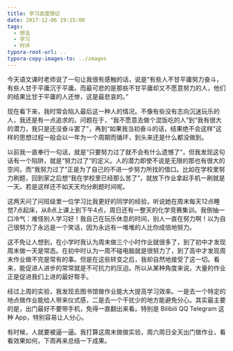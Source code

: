 ```yaml
---
title: 学习态度随记
date: 2017-12-06 19:15:00
tags:
  - 想法
  - 学习
  - 时评
typora-root-url: ..
typora-copy-images-to: ../images
---
```


今天语文课时老师说了一句让我很有感触的话，说是“有些人不甘平庸努力奋斗，有些人甘于平庸沉于平庸。而最可悲的是那些不甘平庸却又不愿意努力的人，他们的结果比甘于平庸的人还惨，这是最悲哀的。”

现在看下来，我时常会陷入最后这一种人的情况。不像有些没有志向沉迷玩乐的人，我还是有一点追求的。问题在于，“我不愿意去做个混饭吃的人”到“我有很大的潜力，我只是还没奋斗罢了”，再到“如果我当初奋斗的话，结果绝不会这样”这样的思想过程一般会以一年为一个周期而循环，到头来还是什么都没做到。
<!-- more -->
以前我一直奉行一句话，就是“只要努力过了就不会有什么遗憾了”，但我发现这句话有一个陷阱，就是“努力过了”的定义。人的潜力即使不说是无限的那也有很大的空间，而“我努力过了”正是为了自己的不进一步努力所找的借口。比如在学校里努力刷题，回到家之后想“我在学校里已经那么苦了”，就放下作业拿起手机一刷就是一天。若是这样还不如天天均分刷题时间呢。

这两天问了问班级里一位学习比我更好的同学的经验，听说她在周末每天12点睡觉7点起床，从8点上课上到下午4点，周日还有一整天的化学竞赛集训。我倒抽一口冷气：难怪别人学习好！我自己在玩乐休息的时间，别人一直在努力啊！以为自己很努力了永远是一个笑话，因为永远有一堆堆的人比你成倍地努力。

这不免让人想到，在小学时我认为周末做三个小时作业就很多了，到了初中才发现周末做一天是常态。在初中时认为一周不碰电脑就是很努力了，到了高中才发现周末作业做不完是常有的事。但是在这些转变之后，我却自然地接受了这一切。看来，能促进人进步的常常就是不可抗力的压迫。所以从某种角度来说，大量的作业正是促进我们上进的最好帮手。

经过上周的实验，我发现去图书馆做作业能大大提高学习效率。一是去一个特定的地点做作业能给人带来仪式感，二是去一个干扰少的地方能避免分心。其实最主要的是，出门最好不要带手机，免得一直翻出来看。特别是 Bilibili QQ Telegram 这种 App，特别容易让人分心。

有时候，人就要被逼一逼。我打算这周末做做实验，周六周日全天出门做作业，看看效果如何，下周再来总结一下成果。

